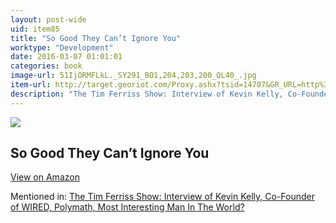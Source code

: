 ```yaml
---
layout: post-wide
uid: item85
title: "So Good They Can’t Ignore You"
worktype: "Development"
date: 2016-03-07 01:01:01
categories: book
image-url: 51IjORMFLkL._SY291_BO1,204,203,200_QL40_.jpg
item-url: http://target.georiot.com/Proxy.ashx?tsid=14707&GR_URL=http%3A%2F%2Fwww.amazon.com%2FGood-They-Cant-Ignore-You%2Fdp%2F1455509124%2F
description: "The Tim Ferriss Show: Interview of Kevin Kelly, Co-Founder of WIRED, Polymath, Most Interesting Man In The World?"
---
```

<a href="http://target.georiot.com/Proxy.ashx?tsid=14707&GR_URL=http%3A%2F%2Fwww.amazon.com%2FGood-They-Cant-Ignore-You%2Fdp%2F1455509124%2F" target="blank"><img src="../../../../img/thumbs/51IjORMFLkL._SY291_BO1,204,203,200_QL40_.jpg" class="prod-img"></a>
<h2>So Good They Can’t Ignore You</h2>
<p><a class="btn btn-primary" href="http://target.georiot.com/Proxy.ashx?tsid=14707&GR_URL=http%3A%2F%2Fwww.amazon.com%2FGood-They-Cant-Ignore-You%2Fdp%2F1455509124%2F" target="blank">View on Amazon</a><p>
<p>Mentioned in: <a href="http://fourhourworkweek.com/2014/08/29/kevin-kelly/" target="blank">The Tim Ferriss Show: Interview of Kevin Kelly, Co-Founder of WIRED, Polymath, Most Interesting Man In The World?</a></p>
